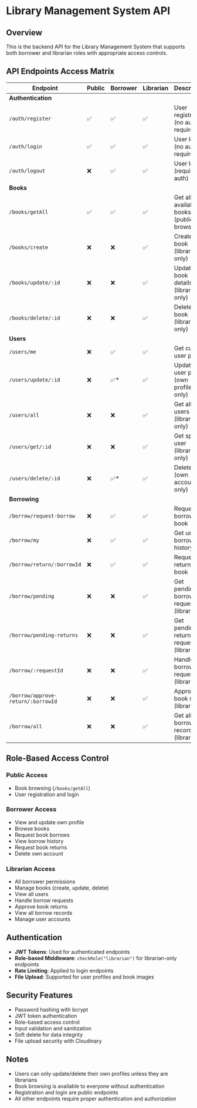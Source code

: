 # Library Management System API

## Overview

This is the backend API for the Library Management System that supports both borrower and librarian roles with appropriate access controls.

## API Endpoints Access Matrix

| Endpoint                           | Public | Borrower | Librarian | Description                               |
| ---------------------------------- | ------ | -------- | --------- | ----------------------------------------- |
| **Authentication**                 |
| `/auth/register`                   | ✅     | ✅       | ✅        | User registration (no auth required)      |
| `/auth/login`                      | ✅     | ✅       | ✅        | User login (no auth required)             |
| `/auth/logout`                     | ❌     | ✅       | ✅        | User logout (requires auth)               |
| **Books**                          |
| `/books/getAll`                    | ✅     | ✅       | ✅        | Get all available books (public browsing) |
| `/books/create`                    | ❌     | ❌       | ✅        | Create new book (librarian only)          |
| `/books/update/:id`                | ❌     | ❌       | ✅        | Update book details (librarian only)      |
| `/books/delete/:id`                | ❌     | ❌       | ✅        | Delete book (librarian only)              |
| **Users**                          |
| `/users/me`                        | ❌     | ✅       | ✅        | Get current user profile                  |
| `/users/update/:id`                | ❌     | ✅\*     | ✅        | Update user profile (own profile only)    |
| `/users/all`                       | ❌     | ❌       | ✅        | Get all users (librarian only)            |
| `/users/get/:id`                   | ❌     | ❌       | ✅        | Get specific user (librarian only)        |
| `/users/delete/:id`                | ❌     | ✅\*     | ✅        | Delete user (own account only)            |
| **Borrowing**                      |
| `/borrow/request-borrow`           | ❌     | ✅       | ✅        | Request to borrow a book                  |
| `/borrow/my`                       | ❌     | ✅       | ✅        | Get user's borrow history                 |
| `/borrow/return/:borrowId`         | ❌     | ✅       | ✅        | Request to return a book                  |
| `/borrow/pending`                  | ❌     | ❌       | ✅        | Get pending borrow requests (librarian)   |
| `/borrow/pending-returns`          | ❌     | ❌       | ✅        | Get pending return requests (librarian)   |
| `/borrow/:requestId`               | ❌     | ❌       | ✅        | Handle borrow request (librarian)         |
| `/borrow/approve-return/:borrowId` | ❌     | ❌       | ✅        | Approve book return (librarian)           |
| `/borrow/all`                      | ❌     | ❌       | ✅        | Get all borrow records (librarian)        |

## Role-Based Access Control

### Public Access

- Book browsing (`/books/getAll`)
- User registration and login

### Borrower Access

- View and update own profile
- Browse books
- Request book borrows
- View borrow history
- Request book returns
- Delete own account

### Librarian Access

- All borrower permissions
- Manage books (create, update, delete)
- View all users
- Handle borrow requests
- Approve book returns
- View all borrow records
- Manage user accounts

## Authentication

- **JWT Tokens**: Used for authenticated endpoints
- **Role-based Middleware**: `checkRole("librarian")` for librarian-only endpoints
- **Rate Limiting**: Applied to login endpoints
- **File Upload**: Supported for user profiles and book images

## Security Features

- Password hashing with bcrypt
- JWT token authentication
- Role-based access control
- Input validation and sanitization
- Soft delete for data integrity
- File upload security with Cloudinary

## Notes

- Users can only update/delete their own profiles unless they are librarians
- Book browsing is available to everyone without authentication
- Registration and login are public endpoints
- All other endpoints require proper authentication and authorization
